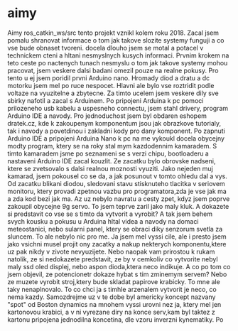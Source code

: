 # aimy
Aimy
ros_catkin_ws/src tento projekt vznikl kolem roku 2018. Zacal jsem pomalu shranovat informace o tom jak takove slozite systemy funguji a co vse bude obnaset tvoreni. docela dlouho jsem se motal a potacel v technickem cteni a hltani nesmyslnych kusych informaci. Prvnim krokem na teto ceste po nactenych tunach nesmyslu o tom jak takove systemy mohou pracovat, jsem veskere dalsi badani omezil pouze na realne pokusy. Pro tento u ej jsem poridil prvni Arduino nano. Hromady diod a dratu a dc motorku jsem mel po ruce nespocet. Hlavni ale bylo vse roztridit podle voltaze na vyuzitelne a zbytecne. Za timto ucelem jsem veskere dily sve sbirky nafotil a zacal s Arduinem. Po pripojeni Arduina k pc pomoci prilozeneho usb kabelu a uspesneho connectu, jsem stahl drivery, program Arduino IDE a navody. Pro jednoduchost jsem byl obdaren eshopem dratek.cz, kde k zakoupenym komponentum jsou jak obrazkove tutorialy, tak i navody a povetdinou i zakladni kody pro dany komponent. Po zapnuti Arduino IDE a pripojeni Arduina Nano k pc na me vykoukl docela obycejny modty program, ktery se na roky stal mym kazdodennim kamaradem. S timto kamaradem jsme po seznameni se s verzi chipu, bootloaderu a nastaveni Arduino IDE zacal kouzlit. Ze zacatku bylo obrovske nadseni, ktere se zvetsovalo s dalsi realnou moznosti vyuziti. Jako nejeden muj kamarad, jsem pokousel co se da, a jak posunout v tomto ohledu dal a vys. Od zacatku blikani diodou, sledovani stavu stisknuteho tlacitka v seriovem monitoru, ktery provadi zpetnou vazbu pro programatora,zda je vse jak ma a zda kod bezi jak ma. Az uz nebylo navratu a cesty zpet, kdyz jsem poprve zakoupil obycejne 9g servo. To jsem teprve zaril jako maly kluk. A dokazete si predstavit co vse se s timto da vytvorit a vyrobit? A tak jsem behem svych kousku a pokusu u Arduina hltal videa a navody na domaci meteostanici, nebo sularni panel, ktery se obraci diky senzorum svetla za sluncem. To ale nebylo nic pro me. Ja jsem mel vyssi cile, ale i presto jsem jako vsichni musel projit ony zacatky a nakup nekterych komponentu,ktere uz pak nikdy v zivote nevyuzijete. Nebo naopak vam prirostou k rukam natolik, ze si nedokazete predstavit, ze by v cemkoliv co vytvorite nebyl maly ssd oled displej, nebo aspon dioda,ktera neco indikuje. A co po tom co jsem objevil, ze potencionetr dokaze hybat s tim zminemym servem? Nebo ze muzete vyrobit stroj,ktery bude skladat papirove krabicky. To mne ale taky nenaplnovalo. To co chci ja s timhle arzenalem vytvorit je neco, co nema kazdy. Samozdrejme uz v te dobe byl americky koncept nazvany "spot" od Boston dynamics na mnohem vyssi urovni nez ja, ktery mel jen kartonovou krabici, a v ni vyrezane diry na konce serv,kam byl taktez z kartonu pripojena jednodilna koncetina, dle vzoru inverzni kynematiky. Po
